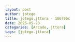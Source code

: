```yaml
---
layout: post
author: jotego
title: jotego.jttora - 18679bc
date: 2025-05-23
categories: [Arcade, jttora]
tags: [jotego.jttora]
---
```


